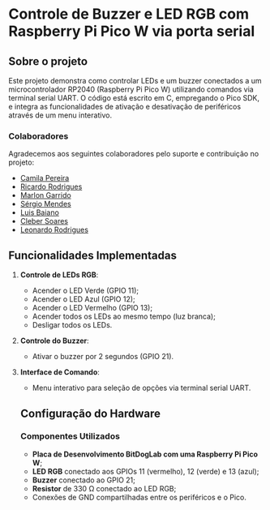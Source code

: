# Controle de Buzzer e LED RGB com Raspberry Pi Pico W via porta serial

## Sobre o projeto

Este projeto demonstra como controlar LEDs e um buzzer conectados a um microcontrolador RP2040 (Raspberry Pi Pico W) utilizando comandos via terminal serial UART. O código está escrito em C, empregando o Pico SDK, e integra as funcionalidades de ativação e desativação de periféricos através de um menu interativo.

### Colaboradores

Agradecemos aos seguintes colaboradores pelo suporte e contribuição no projeto:

- [Camila Pereira](https://github.com/camilaqPereira)
- [Ricardo Rodrigues](https://github.com/ricardorodriguespes17)
- [Marlon Garrido](https://github.com/marlongarrido7)
- [Sérgio Mendes](https://github.com/sergiomnds)
- [Luis Baiano](https://github.com/luisbaiano)
- [Cleber Soares](https://github.com/cleberspjr)
- [Leonardo Rodrigues](https://github.com/engleonardorodrigues)

## Funcionalidades Implementadas

1. **Controle de LEDs RGB**:

   * Acender o LED Verde (GPIO 11);
   * Acender o LED Azul (GPIO 12);
   * Acender o LED Vermelho (GPIO 13);
   * Acender todos os LEDs ao mesmo tempo (luz branca);
   * Desligar todos os LEDs.
2. **Controle do Buzzer**:

   * Ativar o buzzer por 2 segundos (GPIO 21).
3. **Interface de Comando**:

   * Menu interativo para seleção de opções via terminal serial UART.

   ## Configuração do Hardware

   ### Componentes Utilizados


   * **Placa de Desenvolvimento BitDogLab com uma Raspberry Pi Pico W**;
   * **LED RGB** conectado aos GPIOs 11 (vermelho), 12 (verde) e 13 (azul);
   * **Buzzer** conectado ao GPIO 21;
   * **Resistor** de 330 Ω conectado ao LED RGB;
   * Conexões de GND compartilhadas entre os periféricos e o Pico.
